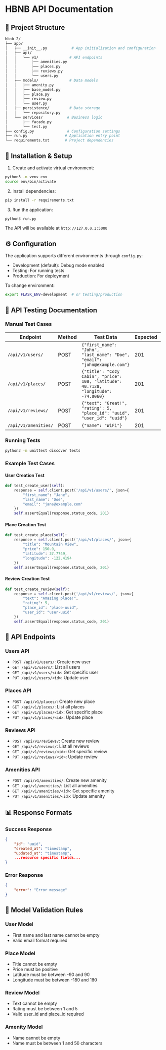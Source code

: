 # HBNB API Documentation

## 📁 Project Structure
```bash
hbnb-2/
├── app/
│   ├── __init__.py           # App initialization and configuration
│   ├── api/
│   │   └── v1/              # API endpoints 
│   │       ├── amenities.py
│   │       ├── places.py
│   │       ├── reviews.py
│   │       └── users.py
│   ├── models/              # Data models
│   │   ├── amenity.py
│   │   ├── base_model.py
│   │   ├── place.py
│   │   ├── review.py
│   │   └── user.py
│   ├── persistence/         # Data storage
│   │   └── repository.py
│   └── services/           # Business logic
│       ├── facade.py
│       └── test.py
├── config.py               # Configuration settings
├── run.py                 # Application entry point
└── requirements.txt       # Project dependencies
```

## 🚀 Installation & Setup

1. Create and activate virtual environment:
```bash
python3 -m venv env
source env/bin/activate
```

2. Install dependencies:
```bash
pip install -r requirements.txt
```

3. Run the application:
```bash
python3 run.py
```

The API will be available at `http://127.0.0.1:5000`

## ⚙️ Configuration

The application supports different environments through `config.py`:

- Development (default): Debug mode enabled
- Testing: For running tests
- Production: For deployment

To change environment:
```bash
export FLASK_ENV=development  # or testing/production
```

## 🧪 API Testing Documentation

### Manual Test Cases

| Endpoint | Method | Test Data | Expected | Status |
|----------|--------|-----------|-----------|---------|
| `/api/v1/users/` | POST | `{"first_name": "John", "last_name": "Doe", "email": "john@example.com"}` | 201 | ✅ |
| `/api/v1/places/` | POST | `{"title": "Cozy Cabin", "price": 100, "latitude": 40.7128, "longitude": -74.0060}` | 201 | ✅ |
| `/api/v1/reviews/` | POST | `{"text": "Great!", "rating": 5, "place_id": "uuid", "user_id": "uuid"}` | 201 | ✅ |
| `/api/v1/amenities/` | POST | `{"name": "WiFi"}` | 201 | ✅ |

### Running Tests
```bash
python3 -m unittest discover tests
```

### Example Test Cases

#### User Creation Test
```python
def test_create_user(self):
    response = self.client.post('/api/v1/users/', json={
        "first_name": "Jane",
        "last_name": "Doe",
        "email": "jane@example.com"
    })
    self.assertEqual(response.status_code, 201)
```

#### Place Creation Test
```python
def test_create_place(self):
    response = self.client.post('/api/v1/places/', json={
        "title": "Mountain View",
        "price": 150.0,
        "latitude": 37.7749,
        "longitude": -122.4194
    })
    self.assertEqual(response.status_code, 201)
```

#### Review Creation Test
```python
def test_create_review(self):
    response = self.client.post('/api/v1/reviews/', json={
        "text": "Amazing place!",
        "rating": 5,
        "place_id": "place-uuid",
        "user_id": "user-uuid"
    })
    self.assertEqual(response.status_code, 201)
```

## 🚀 API Endpoints

### Users API
- `POST /api/v1/users/`: Create new user
- `GET /api/v1/users/`: List all users
- `GET /api/v1/users/<id>`: Get specific user
- `PUT /api/v1/users/<id>`: Update user

### Places API
- `POST /api/v1/places/`: Create new place
- `GET /api/v1/places/`: List all places
- `GET /api/v1/places/<id>`: Get specific place
- `PUT /api/v1/places/<id>`: Update place

### Reviews API
- `POST /api/v1/reviews/`: Create new review
- `GET /api/v1/reviews/`: List all reviews
- `GET /api/v1/reviews/<id>`: Get specific review
- `PUT /api/v1/reviews/<id>`: Update review

### Amenities API
- `POST /api/v1/amenities/`: Create new amenity
- `GET /api/v1/amenities/`: List all amenities
- `GET /api/v1/amenities/<id>`: Get specific amenity
- `PUT /api/v1/amenities/<id>`: Update amenity

## 📊 Response Formats

### Success Response
```json
{
    "id": "uuid",
    "created_at": "timestamp",
    "updated_at": "timestamp",
    ...resource specific fields...
}
```

### Error Response
```json
{
    "error": "Error message"
}
```

## 🔑 Model Validation Rules

### User Model
- First name and last name cannot be empty
- Valid email format required

### Place Model
- Title cannot be empty
- Price must be positive
- Latitude must be between -90 and 90
- Longitude must be between -180 and 180

### Review Model
- Text cannot be empty
- Rating must be between 1 and 5
- Valid user_id and place_id required

### Amenity Model
- Name cannot be empty
- Name must be between 1 and 50 characters